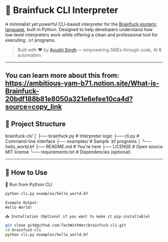 # 🧠 Brainfuck CLI Interpreter

A minimalist yet powerful CLI-based interpreter for the [Brainfuck esoteric language](https://en.wikipedia.org/wiki/Brainfuck), built in Python. Designed to help developers understand how low-level interpreters work while offering a clean and professional tool for executing `.bf` programs.

> Built with ❤️ by [Ayushi Singh](https://github.com/TechWithHer) — empowering SMEs through code, AI & automation.

---
You can learn more about this from: https://ambitious-yam-b71.notion.site/What-is-Brainfuck-20bdf188b81e8050a321e6efee10ca4d?source=copy_link 
---

## 📂 Project Structure

brainfuck-cli/
│
├── brainfuck.py # Interpreter logic
├── cli.py # Command-line interface
├── examples/ # Sample .bf programs
│ └── hello_world.bf
├── README.md # You're here
├── LICENSE # Open source MIT license
└── requirements.txt # Dependencies (optional)


---

## 🚀 How to Use

 🐍 Run from Python CLI
```bash 
python cli.py examples/hello_world.bf

Example Output:
Hello World!

📥 Installation (Optional if you want to make it pip-installable)

git clone git@github.com:TechWithHer/brainfuck-cli.git
cd brainfuck-cli
python cli.py examples/hello_world.bf
